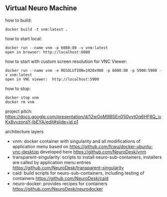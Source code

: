 ## Virtual Neuro Machine

how to build:
```
docker build -t vnm:latest . 
```

how to start local:
```
docker run --name vnm -p 6080:80 -v vnm:latest 
open in browser: http://localhost:6080
```

how to start with custom screen resolution for VNC Viewer:
```
docker run --name vnm -e RESOLUTION=1920x980 -p 6080:80 -p 5900:5900 -v vnm:latest 
open in VNC viewer:  http://localhost:5900

```

how to stop:
```
docker stop vnm
docker rm vnm
```

project pitch:
https://docs.google.com/presentation/d/12wGoM9BSEn01i0yvtOq6HF8Q_jvKx8vvzonsY-lbEYA/edit#slide=id.p1

architecture layers
- vnm: docker container with singularity and all modifications of application menu based on  https://github.com/fcwu/docker-ubuntu-vnc-desktop developed here https://github.com/NeuroDesk/vnm 
- transparent-singularity: scripts to install neuro-sub-containers, installers are called by application menu entries https://github.com/NeuroDesk/transparent-singularity
- caid: build scripts for neuro-sub-containers, including testing of containers https://github.com/NeuroDesk/caid
- neuro-docker: provides recipes for containers https://github.com/NeuroDesk/neurodocker
